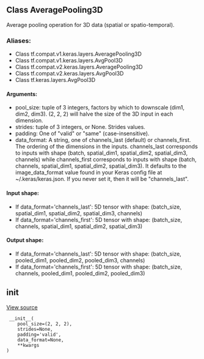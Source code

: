 ## Class AveragePooling3D
Average pooling operation for 3D data (spatial or spatio-temporal).
### Aliases:
- Class tf.compat.v1.keras.layers.AveragePooling3D
- Class tf.compat.v1.keras.layers.AvgPool3D
- Class tf.compat.v2.keras.layers.AveragePooling3D
- Class tf.compat.v2.keras.layers.AvgPool3D
- Class tf.keras.layers.AvgPool3D
#### Arguments:
- pool_size: tuple of 3 integers, factors by which to downscale (dim1, dim2, dim3). (2, 2, 2) will halve the size of the 3D input in each dimension.
- strides: tuple of 3 integers, or None. Strides values.
- padding: One of "valid" or "same" (case-insensitive).
- data_format: A string, one of channels_last (default) or channels_first. The ordering of the dimensions in the inputs. channels_last corresponds to inputs with shape (batch, spatial_dim1, spatial_dim2, spatial_dim3, channels) while channels_first corresponds to inputs with shape (batch, channels, spatial_dim1, spatial_dim2, spatial_dim3). It defaults to the image_data_format value found in your Keras config file at ~/.keras/keras.json. If you never set it, then it will be "channels_last".
#### Input shape:
- If data_format='channels_last': 5D tensor with shape: (batch_size, spatial_dim1, spatial_dim2, spatial_dim3, channels)
- If data_format='channels_first': 5D tensor with shape: (batch_size, channels, spatial_dim1, spatial_dim2, spatial_dim3)
#### Output shape:
- If data_format='channels_last': 5D tensor with shape: (batch_size, pooled_dim1, pooled_dim2, pooled_dim3, channels)
- If data_format='channels_first': 5D tensor with shape: (batch_size, channels, pooled_dim1, pooled_dim2, pooled_dim3)
## __init__
[View source](https://github.com/tensorflow/tensorflow/blob/r2.0/tensorflow/python/keras/layers/pooling.py#L565-L574)


```
 __init__(
    pool_size=(2, 2, 2),
    strides=None,
    padding='valid',
    data_format=None,
    **kwargs
)
```

